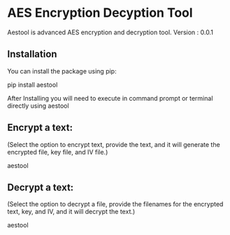 # AES Encryption Decyption Tool

Aestool is advanced AES encryption and decryption tool.
Version : 0.0.1

## Installation

You can install the package using pip:

pip install aestool

After Installing you will need to execute in command prompt or terminal directly using aestool

## Encrypt a text:
(Select the option to encrypt text, provide the text, and it will generate the encrypted file, key file, and IV file.)

aestool

## Decrypt a text:
(Select the option to decrypt a file, provide the filenames for the encrypted text, key, and IV, and it will decrypt the text.)

aestool



